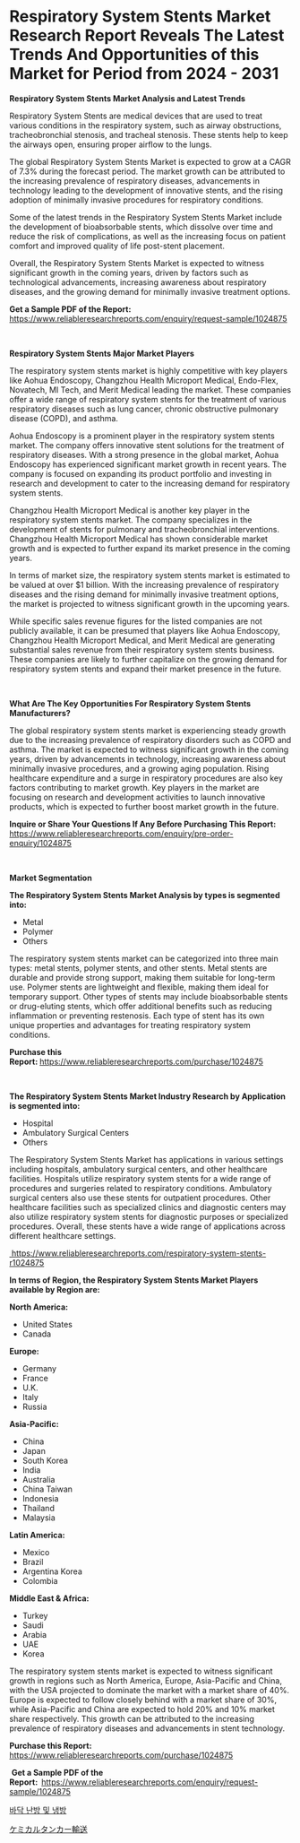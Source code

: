 <p><h1>Respiratory System Stents Market Research Report Reveals The Latest Trends And Opportunities of this Market for Period from 2024 - 2031</h1></p><p><strong>Respiratory System Stents Market Analysis and Latest Trends</strong></p>
<p><p>Respiratory System Stents are medical devices that are used to treat various conditions in the respiratory system, such as airway obstructions, tracheobronchial stenosis, and tracheal stenosis. These stents help to keep the airways open, ensuring proper airflow to the lungs.</p><p>The global Respiratory System Stents Market is expected to grow at a CAGR of 7.3% during the forecast period. The market growth can be attributed to the increasing prevalence of respiratory diseases, advancements in technology leading to the development of innovative stents, and the rising adoption of minimally invasive procedures for respiratory conditions.</p><p>Some of the latest trends in the Respiratory System Stents Market include the development of bioabsorbable stents, which dissolve over time and reduce the risk of complications, as well as the increasing focus on patient comfort and improved quality of life post-stent placement.</p><p>Overall, the Respiratory System Stents Market is expected to witness significant growth in the coming years, driven by factors such as technological advancements, increasing awareness about respiratory diseases, and the growing demand for minimally invasive treatment options.</p></p>
<p><strong>Get a Sample PDF of the Report:&nbsp;</strong> <a href="https://www.reliableresearchreports.com/enquiry/request-sample/1024875">https://www.reliableresearchreports.com/enquiry/request-sample/1024875</a></p>
<p>&nbsp;</p>
<p><strong>Respiratory System Stents Major Market Players</strong></p>
<p><p>The respiratory system stents market is highly competitive with key players like Aohua Endoscopy, Changzhou Health Microport Medical, Endo-Flex, Novatech, MI Tech, and Merit Medical leading the market. These companies offer a wide range of respiratory system stents for the treatment of various respiratory diseases such as lung cancer, chronic obstructive pulmonary disease (COPD), and asthma.</p><p>Aohua Endoscopy is a prominent player in the respiratory system stents market. The company offers innovative stent solutions for the treatment of respiratory diseases. With a strong presence in the global market, Aohua Endoscopy has experienced significant market growth in recent years. The company is focused on expanding its product portfolio and investing in research and development to cater to the increasing demand for respiratory system stents.</p><p>Changzhou Health Microport Medical is another key player in the respiratory system stents market. The company specializes in the development of stents for pulmonary and tracheobronchial interventions. Changzhou Health Microport Medical has shown considerable market growth and is expected to further expand its market presence in the coming years.</p><p>In terms of market size, the respiratory system stents market is estimated to be valued at over $1 billion. With the increasing prevalence of respiratory diseases and the rising demand for minimally invasive treatment options, the market is projected to witness significant growth in the upcoming years.</p><p>While specific sales revenue figures for the listed companies are not publicly available, it can be presumed that players like Aohua Endoscopy, Changzhou Health Microport Medical, and Merit Medical are generating substantial sales revenue from their respiratory system stents business. These companies are likely to further capitalize on the growing demand for respiratory system stents and expand their market presence in the future.</p></p>
<p>&nbsp;</p>
<p><strong>What Are The Key Opportunities For Respiratory System Stents Manufacturers?</strong></p>
<p><p>The global respiratory system stents market is experiencing steady growth due to the increasing prevalence of respiratory disorders such as COPD and asthma. The market is expected to witness significant growth in the coming years, driven by advancements in technology, increasing awareness about minimally invasive procedures, and a growing aging population. Rising healthcare expenditure and a surge in respiratory procedures are also key factors contributing to market growth. Key players in the market are focusing on research and development activities to launch innovative products, which is expected to further boost market growth in the future.</p></p>
<p><strong>Inquire or Share Your Questions If Any Before Purchasing This Report:</strong> <a href="https://www.reliableresearchreports.com/enquiry/pre-order-enquiry/1024875">https://www.reliableresearchreports.com/enquiry/pre-order-enquiry/1024875</a></p>
<p>&nbsp;</p>
<p><strong>Market Segmentation</strong></p>
<p><strong>The Respiratory System Stents Market Analysis by types is segmented into:</strong></p>
<p><ul><li>Metal</li><li>Polymer</li><li>Others</li></ul></p>
<p><p>The respiratory system stents market can be categorized into three main types: metal stents, polymer stents, and other stents. Metal stents are durable and provide strong support, making them suitable for long-term use. Polymer stents are lightweight and flexible, making them ideal for temporary support. Other types of stents may include bioabsorbable stents or drug-eluting stents, which offer additional benefits such as reducing inflammation or preventing restenosis. Each type of stent has its own unique properties and advantages for treating respiratory system conditions.</p></p>
<p><strong>Purchase this Report:&nbsp;</strong><a href="https://www.reliableresearchreports.com/purchase/1024875">https://www.reliableresearchreports.com/purchase/1024875</a></p>
<p>&nbsp;</p>
<p><strong>The Respiratory System Stents Market Industry Research by Application is segmented into:</strong></p>
<p><ul><li>Hospital</li><li>Ambulatory Surgical Centers</li><li>Others</li></ul></p>
<p><p>The Respiratory System Stents Market has applications in various settings including hospitals, ambulatory surgical centers, and other healthcare facilities. Hospitals utilize respiratory system stents for a wide range of procedures and surgeries related to respiratory conditions. Ambulatory surgical centers also use these stents for outpatient procedures. Other healthcare facilities such as specialized clinics and diagnostic centers may also utilize respiratory system stents for diagnostic purposes or specialized procedures. Overall, these stents have a wide range of applications across different healthcare settings.</p></p>
<p><a href="https://www.reliableresearchreports.com/respiratory-system-stents-r1024875">&nbsp;https://www.reliableresearchreports.com/respiratory-system-stents-r1024875</a></p>
<p><strong>In terms of Region, the Respiratory System Stents Market Players available by Region are:</strong></p>
<p>
    <p> <strong> North America: </strong>
        <ul>
            <li>United States</li>
            <li>Canada</li>
        </ul>
        </p> 
    <p> <strong> Europe: </strong>
        <ul>
            <li>Germany</li>
            <li>France</li>
            <li>U.K.</li>
            <li>Italy</li>
            <li>Russia</li>
        </ul>
        </p> 
    <p> <strong> Asia-Pacific: </strong>
        <ul>
            <li>China</li>
            <li>Japan</li>
            <li>South Korea</li>
            <li>India</li>
            <li>Australia</li>
            <li>China Taiwan</li>
            <li>Indonesia</li>
            <li>Thailand</li>
            <li>Malaysia</li>
        </ul>
        </p> 
    <p> <strong> Latin America: </strong>
        <ul>
            <li>Mexico</li>
            <li>Brazil</li>
            <li>Argentina Korea</li>
            <li>Colombia</li>
        </ul>
        </p> 
    <p> <strong> Middle East & Africa: </strong>
        <ul>
            <li>Turkey</li>
            <li>Saudi</li>
            <li>Arabia</li>
            <li>UAE</li>
            <li>Korea</li>
        </ul>
    </p>
    </p>
<p><p>The respiratory system stents market is expected to witness significant growth in regions such as North America, Europe, Asia-Pacific and China, with the USA projected to dominate the market with a market share of 40%. Europe is expected to follow closely behind with a market share of 30%, while Asia-Pacific and China are expected to hold 20% and 10% market share respectively. This growth can be attributed to the increasing prevalence of respiratory diseases and advancements in stent technology.</p></p>
<p><strong>Purchase this Report: </strong><a href="https://www.reliableresearchreports.com/purchase/1024875">https://www.reliableresearchreports.com/purchase/1024875</a></p>
<p>&nbsp;<strong>Get a Sample PDF of the Report:&nbsp;&nbsp;</strong><a href="https://www.reliableresearchreports.com/enquiry/request-sample/1024875">https://www.reliableresearchreports.com/enquiry/request-sample/1024875</a></p>
<p><strong></strong></p>
<p><p><a href="https://github.com/crfsywufhm81415/Market-Research-Report-List-2/blob/main/348493354923.md">바닥 난방 및 냉방</a></p><p><a href="https://github.com/zekaoe592392/Market-Research-Report-List-2/blob/main/440260356613.md">ケミカルタンカー輸送</a></p></p>